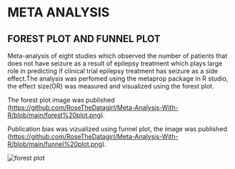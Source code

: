 # META ANALYSIS

## FOREST PLOT AND FUNNEL PLOT

Meta-analysis of eight studies which observed the number of patients that does not have seizure as a result of epilepsy treatment which plays large role in predicting if clinical trial epilepsy treatment has seizure as a side effect.The analysis was perfomed using the metaprop package in R studio, the effect size(OR) was measured and visualized using the forest plot.

The forest plot image was published (https://github.com/RoseTheDatagirl/Meta-Analysis-With-R/blob/main/forest%20plot.png).

Publication bias was vizualized using funnel plot, the image was published (https://github.com/RoseTheDatagirl/Meta-Analysis-With-R/blob/main/funnel%20plot.png).

![forest plot](https://user-images.githubusercontent.com/105434840/200173257-715e2b4b-ca00-48c5-9875-93b5b8340d04.png)



